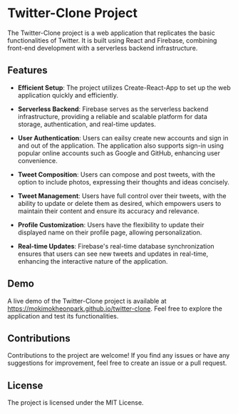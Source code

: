 # Twitter-Clone Project

The Twitter-Clone project is a web application that replicates the basic functionalities of Twitter. It is built using React and Firebase, combining front-end development with a serverless backend infrastructure.

## Features

- **Efficient Setup**: The project utilizes Create-React-App to set up the web application quickly and efficiently.

- **Serverless Backend**: Firebase serves as the serverless backend infrastructure, providing a reliable and scalable platform for data storage, authentication, and real-time updates.

- **User Authentication**: Users can eailsy create new accounts and sign in and out of the application. The application also supports sign-in using popular online accounts such as Google and GitHub, enhancing user convenience.

- **Tweet Composition**: Users can compose and post tweets, with the option to include photos, expressing their thoughts and ideas concisely.

- **Tweet Management**: Users have full control over their tweets, with the ability to update or delete them as desired, which empowers users to maintain their content and ensure its accuracy and relevance.

- **Profile Customization**: Users have the flexibility to update their displayed name on their profile page, allowing personalization.

- **Real-time Updates**: Firebase's real-time database synchronization ensures that users can see new tweets and updates in real-time, enhancing the interactive nature of the application.

## Demo

A live demo of the Twitter-Clone project is available at https://mokimokheonpark.github.io/twitter-clone. Feel free to explore the application and test its functionalities.

## Contributions

Contributions to the project are welcome! If you find any issues or have any suggestions for improvement, feel free to create an issue or a pull request.

## License

The project is licensed under the MIT License.
